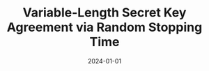 ---
title: "Variable-Length Secret Key Agreement via Random Stopping Time"
collection: publications
# permalink: /publication/VariableLengthKey
excerpt: ''
date: 2024-01-01
venue: 'IEEE ISIT 2024'
# slidesurl: 'http://academicpages.github.io/files/slides1.pdf'
paperurl: 'https://ieeexplore.ieee.org/document/10619602'
arxivurl: 'https://arxiv.org/abs/2405.07493'
# citation: 'Your Name, You. (2009). &quot;Paper Title Number 1.&quot; <i>Journal 1</i>. 1(1).'
---